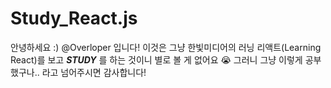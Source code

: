 # Study_React.js
안녕하세요 :) @Overloper 입니다!
이것은 그냥 한빛미디어의 러닝 리액트(Learning React)를 보고 ***STUDY*** 를 하는 것이니 별로 볼 게 없어요 😭
그러니 그냥 이렇게 공부했구나.. 라고 넘어주시면 감사합니다!

